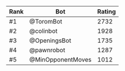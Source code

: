 Rank|Bot|Rating
---|---|---
#1|@ToromBot|2732
#2|@colinbot|1928
#3|@OpeningsBot|1735
#4|@pawnrobot|1287
#5|@MinOpponentMoves|1012
